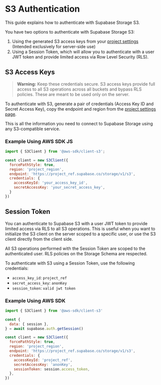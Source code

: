 # S3 Authentication

This guide explains how to authenticate with Supabase Storage S3.

You have two options to authenticate with Supabase Storage S3:

1. Using the generated S3 access keys from your [project settings](https://supabase.com/dashboard/project/_/settings/storage) (Intended exclusively for server-side use)
2. Using a Session Token, which will allow you to authenticate with a user JWT token and provide limited access via Row Level Security (RLS).

## S3 Access Keys

> **Warning:** Keep these credentials secure. S3 access keys provide full access to all S3 operations across all buckets and bypass RLS policies. These are meant to be used only on the server.

To authenticate with S3, generate a pair of credentials (Access Key ID and Secret Access Key), copy the endpoint and region from the [project settings page](https://supabase.com/dashboard/project/_/settings/storage).

This is all the information you need to connect to Supabase Storage using any S3-compatible service.

### Example Using AWS SDK JS

```javascript
import { S3Client } from '@aws-sdk/client-s3';

const client = new S3Client({
  forcePathStyle: true,
  region: 'project_region',
  endpoint: 'https://project_ref.supabase.co/storage/v1/s3',
  credentials: {
    accessKeyId: 'your_access_key_id',
    secretAccessKey: 'your_secret_access_key',
  }
})
```

## Session Token

You can authenticate to Supabase S3 with a user JWT token to provide limited access via RLS to all S3 operations. This is useful when you want to initialize the S3 client on the server scoped to a specific user, or use the S3 client directly from the client side.

All S3 operations performed with the Session Token are scoped to the authenticated user. RLS policies on the Storage Schema are respected.

To authenticate with S3 using a Session Token, use the following credentials:

- `access_key_id`: `project_ref`
- `secret_access_key`: `anonKey`
- `session_token`: `valid jwt token`

### Example Using AWS SDK

```javascript
import { S3Client } from '@aws-sdk/client-s3'

const {
  data: { session },
} = await supabase.auth.getSession()

const client = new S3Client({
  forcePathStyle: true,
  region: 'project_region',
  endpoint: 'https://project_ref.supabase.co/storage/v1/s3',
  credentials: {
    accessKeyId: 'project_ref',
    secretAccessKey: 'anonKey',
    sessionToken: session.access_token,
  },
})
```
